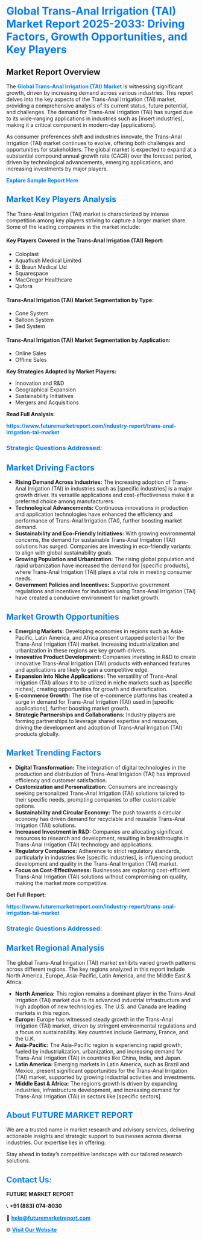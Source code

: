 <h1 style="color: #007BFF;">Global Trans-Anal Irrigation (TAI) Market Report 2025-2033: Driving Factors, Growth Opportunities, and Key Players</h1>

<section id="overview">
<h2>Market Report Overview</h2>
<p>The <a href="https://www.futuremarketreport.com/industry-report/trans-anal-irrigation-tai-market" style="color: #007BFF; text-decoration: none;"><strong>Global Trans-Anal Irrigation (TAI) Market</strong></a> is witnessing significant growth, driven by increasing demand across various industries. This report delves into the key aspects of the Trans-Anal Irrigation (TAI) market, providing a comprehensive analysis of its current status, future potential, and challenges. The demand for Trans-Anal Irrigation (TAI) has surged due to its wide-ranging applications in industries such as [insert industries], making it a critical component in modern-day [applications].</p>
<p>As consumer preferences shift and industries innovate, the Trans-Anal Irrigation (TAI) market continues to evolve, offering both challenges and opportunities for stakeholders. The global market is expected to expand at a substantial compound annual growth rate (CAGR) over the forecast period, driven by technological advancements, emerging applications, and increasing investments by major players.</p>
</section>

<section id="overview">
<p><a href="https://www.futuremarketreport.com/request-sample/reportId=35617" style="color: #007BFF; text-decoration: none;"><strong>Explore Sample Report Here</strong></a></p>
</section>

<section id="key-players">
<h2 style="color: #007BFF;">Market Key Players Analysis</h2>
<p>The Trans-Anal Irrigation (TAI) market is characterized by intense competition among key players striving to capture a larger market share. Some of the leading companies in the market include:</p>
<h4>Key Players Covered in the Trans-Anal Irrigation (TAI) Report:</h4>
<ul><li>Coloplast</li><li>Aquaflush Medical Limited</li><li>B. Braun Medical Ltd</li><li>Squarespace</li><li>MacGregor Healthcare</li><li>Qufora</li></ul>
<h4>Trans-Anal Irrigation (TAI) Market Segmentation by Type:</h4>
<ul><li>Cone System</li><li>Balloon System</li><li>Bed System</li></ul>

<h4>Trans-Anal Irrigation (TAI) Market Segmentation by Application:</h4>
<ul><li>Online Sales</li><li>Offline Sales</li></ul>
<p><strong>Key Strategies Adopted by Market Players:</strong></p>
<ul>
<li>Innovation and R&D</li>
<li>Geographical Expansion</li>
<li>Sustainability Initiatives</li>
<li>Mergers and Acquisitions</li>
</ul>
</section>

<section>
<p><strong>Read Full Analysis: </strong></p><a href="https://www.futuremarketreport.com/industry-report/trans-anal-irrigation-tai-market" style="color: #007BFF; text-decoration: none;"><strong>https://www.futuremarketreport.com/industry-report/trans-anal-irrigation-tai-market</strong></a>
<h3 style="color: #007BFF;">Strategic Questions Addressed:</h3>
</section>

<section id="driving-factors">
<h2 style="color: #007BFF;">Market Driving Factors</h2>
<ul>
<li><strong>Rising Demand Across Industries:</strong> The increasing adoption of Trans-Anal Irrigation (TAI) in industries such as [specific industries] is a major growth driver. Its versatile applications and cost-effectiveness make it a preferred choice among manufacturers.</li>
<li><strong>Technological Advancements:</strong> Continuous innovations in production and application technologies have enhanced the efficiency and performance of Trans-Anal Irrigation (TAI), further boosting market demand.</li>
<li><strong>Sustainability and Eco-Friendly Initiatives:</strong> With growing environmental concerns, the demand for sustainable Trans-Anal Irrigation (TAI) solutions has surged. Companies are investing in eco-friendly variants to align with global sustainability goals.</li>
<li><strong>Growing Population and Urbanization:</strong> The rising global population and rapid urbanization have increased the demand for [specific products], where Trans-Anal Irrigation (TAI) plays a vital role in meeting consumer needs.</li>
<li><strong>Government Policies and Incentives:</strong> Supportive government regulations and incentives for industries using Trans-Anal Irrigation (TAI) have created a conducive environment for market growth.</li>
</ul>
</section>

<section id="growth-opportunities">
<h2 style="color: #007BFF;">Market Growth Opportunities</h2>
<ul>
<li><strong>Emerging Markets:</strong> Developing economies in regions such as Asia-Pacific, Latin America, and Africa present untapped potential for the Trans-Anal Irrigation (TAI) market. Increasing industrialization and urbanization in these regions are key growth drivers.</li>
<li><strong>Innovative Product Development:</strong> Companies investing in R&D to create innovative Trans-Anal Irrigation (TAI) products with enhanced features and applications are likely to gain a competitive edge.</li>
<li><strong>Expansion into Niche Applications:</strong> The versatility of Trans-Anal Irrigation (TAI) allows it to be utilized in niche markets such as [specific niches], creating opportunities for growth and diversification.</li>
<li><strong>E-commerce Growth:</strong> The rise of e-commerce platforms has created a surge in demand for Trans-Anal Irrigation (TAI) used in [specific applications], further boosting market growth.</li>
<li><strong>Strategic Partnerships and Collaborations:</strong> Industry players are forming partnerships to leverage shared expertise and resources, driving the development and adoption of Trans-Anal Irrigation (TAI) products globally.</li>
</ul>
</section>

<section id="trending-factors">
<h2 style="color: #007BFF;">Market Trending Factors</h2>
<ul>
<li><strong>Digital Transformation:</strong> The integration of digital technologies in the production and distribution of Trans-Anal Irrigation (TAI) has improved efficiency and customer satisfaction.</li>
<li><strong>Customization and Personalization:</strong> Consumers are increasingly seeking personalized Trans-Anal Irrigation (TAI) solutions tailored to their specific needs, prompting companies to offer customizable options.</li>
<li><strong>Sustainability and Circular Economy:</strong> The push towards a circular economy has driven demand for recyclable and reusable Trans-Anal Irrigation (TAI) solutions.</li>
<li><strong>Increased Investment in R&D:</strong> Companies are allocating significant resources to research and development, resulting in breakthroughs in Trans-Anal Irrigation (TAI) technology and applications.</li>
<li><strong>Regulatory Compliance:</strong> Adherence to strict regulatory standards, particularly in industries like [specific industries], is influencing product development and quality in the Trans-Anal Irrigation (TAI) market.</li>
<li><strong>Focus on Cost-Effectiveness:</strong> Businesses are exploring cost-efficient Trans-Anal Irrigation (TAI) solutions without compromising on quality, making the market more competitive.</li>
</ul>
</section>

<section>
<p><strong>Get Full Report: </strong></p><a href="https://www.futuremarketreport.com/industry-report/trans-anal-irrigation-tai-market" style="color: #007BFF; text-decoration: none;"><strong>https://www.futuremarketreport.com/industry-report/trans-anal-irrigation-tai-market</strong></a>
<h3 style="color: #007BFF;">Strategic Questions Addressed:</h3>
</section>


<section id="regional-analysis">
<h2 style="color: #007BFF;">Market Regional Analysis</h2>
<p>The global Trans-Anal Irrigation (TAI) market exhibits varied growth patterns across different regions. The key regions analyzed in this report include North America, Europe, Asia-Pacific, Latin America, and the Middle East & Africa:</p>
<ul>
<li><strong>North America:</strong> This region remains a dominant player in the Trans-Anal Irrigation (TAI) market due to its advanced industrial infrastructure and high adoption of new technologies. The U.S. and Canada are leading markets in this region.</li>
<li><strong>Europe:</strong> Europe has witnessed steady growth in the Trans-Anal Irrigation (TAI) market, driven by stringent environmental regulations and a focus on sustainability. Key countries include Germany, France, and the U.K.</li>
<li><strong>Asia-Pacific:</strong> The Asia-Pacific region is experiencing rapid growth, fueled by industrialization, urbanization, and increasing demand for Trans-Anal Irrigation (TAI) in countries like China, India, and Japan.</li>
<li><strong>Latin America:</strong> Emerging markets in Latin America, such as Brazil and Mexico, present significant opportunities for the Trans-Anal Irrigation (TAI) market, supported by growing industrial activities and investments.</li>
<li><strong>Middle East & Africa:</strong> The region’s growth is driven by expanding industries, infrastructure development, and increasing demand for Trans-Anal Irrigation (TAI) in sectors like [specific sectors].</li>
</ul>
</section>

<footer>
<h2 style="color: #007BFF;">About FUTURE MARKET REPORT</h2>
<p>We are a trusted name in market research and advisory services, delivering actionable insights and strategic support to businesses across diverse industries. Our expertise lies in offering:</p>

<p>Stay ahead in today’s competitive landscape with our tailored research solutions.</p>

<h2 style="color: #007BFF;">Contact Us:</h2>
<p><strong>FUTURE MARKET REPORT</strong></p>
<p>📞 <strong>+91 (883) 074-8030</strong></p>
<p>📧 <strong><a href="mailto:help@futuremarketreport.com" style="color: #007BFF;">help@futuremarketreport.com</a></strong></p>
<p>🌐 <strong><a href="https://www.futuremarketreport.com/" style="color: #007BFF;">Visit Our Website</a></strong></p>
</footer>